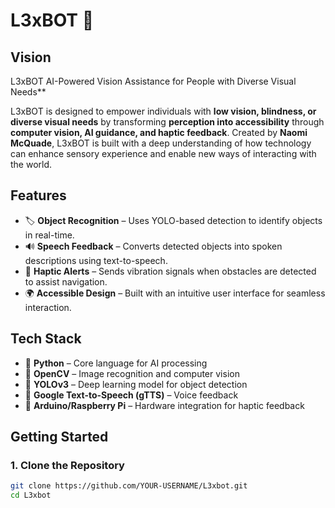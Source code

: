 # L3xBOT 🚀  

## **Vision**  
L3xBOT AI-Powered Vision Assistance for People with Diverse Visual Needs**

L3xBOT is designed to empower individuals with **low vision, blindness, or diverse visual needs** by transforming **perception into accessibility** through **computer vision, AI guidance, and haptic feedback**. Created by **Naomi McQuade**, L3xBOT is built with a deep understanding of how technology can enhance sensory experience and enable new ways of interacting with the world.

## **Features**  
- 🏷 **Object Recognition** – Uses YOLO-based detection to identify objects in real-time.  
- 🔊 **Speech Feedback** – Converts detected objects into spoken descriptions using text-to-speech.  
- 📳 **Haptic Alerts** – Sends vibration signals when obstacles are detected to assist navigation.  
- 🌍 **Accessible Design** – Built with an intuitive user interface for seamless interaction.  

## **Tech Stack**  
- 🔹 **Python** – Core language for AI processing  
- 🔹 **OpenCV** – Image recognition and computer vision  
- 🔹 **YOLOv3** – Deep learning model for object detection  
- 🔹 **Google Text-to-Speech (gTTS)** – Voice feedback  
- 🔹 **Arduino/Raspberry Pi** – Hardware integration for haptic feedback  

## **Getting Started**  
### **1. Clone the Repository**  
```bash
git clone https://github.com/YOUR-USERNAME/L3xbot.git
cd L3xbot
